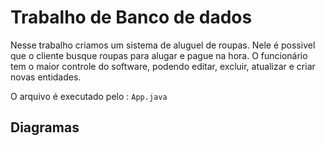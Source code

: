 # Trabalho de Banco de dados

Nesse trabalho criamos um sistema de aluguel de roupas.
Nele é possivel que o cliente busque roupas para alugar e pague na hora.
O funcionário tem o maior controle do software, podendo editar, excluir, atualizar e criar novas entidades.

O arquivo é executado pelo : `App.java`

## Diagramas 
